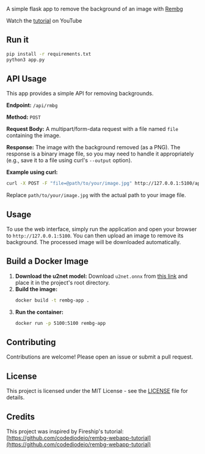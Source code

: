 A simple flask app to remove the background of an image with [Rembg](https://github.com/danielgatis/rembg)

Watch the [tutorial](https://youtu.be/cw34KMPSt4k) on YouTube

## Run it

```bash
pip install -r requirements.txt
python3 app.py
```

## API Usage

This app provides a simple API for removing backgrounds.

**Endpoint:** `/api/rmbg`

**Method:** `POST`

**Request Body:**  A multipart/form-data request with a file named `file` containing the image.

**Response:** The image with the background removed (as a PNG).  The response is a binary image file, so you may need to handle it appropriately (e.g., save it to a file using curl's `--output` option).

**Example using curl:**

```bash
curl -X POST -F "file=@path/to/your/image.jpg" http://127.0.0.1:5100/api/rmbg --output output.png
```

Replace `path/to/your/image.jpg` with the actual path to your image file.

## Usage

To use the web interface, simply run the application and open your browser to `http://127.0.0.1:5100`. You can then upload an image to remove its background.  The processed image will be downloaded automatically.

## Build a Docker Image

1. **Download the u2net model:** Download `u2net.onnx` from [this link](https://github.com/danielgatis/rembg/releases/download/v0.0.0/u2net.onnx) and place it in the project's root directory.
2. **Build the image:**
   ```bash
   docker build -t rembg-app .
   ```
3. **Run the container:**
   ```bash
   docker run -p 5100:5100 rembg-app
   ```

## Contributing

Contributions are welcome! Please open an issue or submit a pull request.

## License

This project is licensed under the MIT License - see the [LICENSE](LICENSE) file for details.

## Credits

This project was inspired by Fireship's tutorial: [https://github.com/codediodeio/rembg-webapp-tutorial](https://github.com/codediodeio/rembg-webapp-tutorial)
